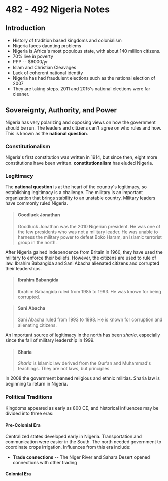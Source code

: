 # 482 - 492 Nigeria Notes
## Introduction
 - History of tradition based kingdoms and colonialism
 - Nigeria faces daunting problems
 - Nigeria is Africa's most populous state, with about  140 million citizens.
 - 70% live in poverty
 - PPP -- $6000/yr
 - Islam and Christian Cleavages
 - Lack of coherent national identity
 - Nigeria has had fraudulent elections such as the national election of 2007
 - They are taking steps. 2011 and 2015's national elections were far cleaner.

## Sovereignty, Authority, and Power
Nigeria has very polarizing and opposing views on how the government should be run. The leaders and citizens can't agree on who rules and how. This is known as the **national question**.
### Constitutionalism
Nigeria's first constitution was written in 1914, but since then, eight more constitutions have been written. **constitutionalism** has eluded Nigeria.
### Legitimacy
The **national question** is at the heart of the country's legitimacy, so establishing legitimacy is a challenge. The military is an important organization that brings stability to an unstable country. Military leaders have commonly ruled Nigeria.

>#### Goodluck Jonathan
>Goodluck Jonathan was the 2010 Nigerian president. He was one of the few presidents who was not a military leader. He was unable to harness the military power to defeat Boko Haram, an Islamic terrorist group in the north.

After Nigeria gained independence from Britain in  1960, they have used the military to enforce their beliefs. However, the citizens are used to rule of law. Ibrahim Babangida and Sani Abacha alienated citizens and corrupted their leaderships.

>#### Ibrahim Babangida
>Ibrahim Babangida ruled from 1985 to 1993. He was known for being corrupted.

>#### Sani Abacha
>Sani Abacha ruled from 1993 to 1998. He is known for corruption and alienating citizens.

An Important source of legitimacy in the north has been *sharia*, especially since the fall of military leadership in 1999.

>#### Sharia
> *Sharia* is Islamic law derived from the Qur'an and Muhammad's teachings. They are not laws, but principles.

In 2008 the government banned religious and ethnic militias. Sharia law is beginning to return in Nigeria.

### Political Traditions
Kingdoms appeared as early as 800 CE, and historical influences may be divided into three eras:

#### Pre-Colonial Era
Centralized states developed early in Nigeria. Transportation and communication were easier in the South. The north needed government to coordinate crops irrigation. Influences from this era include:
- **Trade connections** -- The Niger River and Sahara Desert opened connections with other trading 
#### Colonial Era
<!--stackedit_data:
eyJoaXN0b3J5IjpbLTgyNzQ4NjYyOSwtMjI2MjIyMDg3XX0=
-->